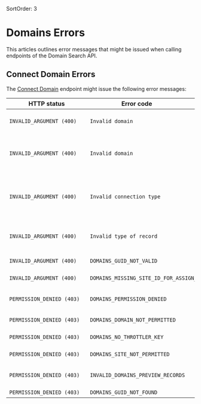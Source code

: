SortOrder: 3
# Domains Errors


This articles outlines error messages that might be issued when calling endpoints of the Domain Search API.


## Connect Domain Errors


The [Connect Domain](https://dev.wix.com/api/rest/account-level-apis/domains/connect-domain) endpoint might issue the following error messages:

| <div style="width:200px">HTTP status</div> | <div style="width:250px">Error code</div> | <div style="width:280px">Error message </div> | <div style="width:300px">Troubleshooting </div> |
| --------------------------- | ----------------------------------- | ------------------------------------------------------------ | ------------------------------ |
| `INVALID_ARGUMENT (400)` | `Invalid domain` | Unable to connect domain `<domainName>`, it is available for purchase. | You must purchase the domain before you can connect it to a Wix site. |
| `INVALID_ARGUMENT (400)` | `Invalid domain` | Domain `<domainName>` is restricted. | Not all TLDs are supported for Wix sites. Contact the [Wix B2B sales team](mailto:bizdev@wix.com) for a list of supported TLDs and then try connecting a domain that's supported. |
| `INVALID_ARGUMENT (400)` | `Invalid connection type` | Invalid connection type: `<connectionType>`. | Choose a connection type that's supported for the domain. To connect a root domain, you can only connect via `POINTING` or `NAMESERVERS`. For subdomains, you aren't allowed to pass any connection type. |
| `INVALID_ARGUMENT (400)` | `Invalid type of record` | Additional DNS records can not be provided for `<connectionType>`. | It isn't supported to pass additional DNS record information in the request. Omit the additional DNS records and try again. |
| `INVALID_ARGUMENT (400)` | `DOMAINS_GUID_NOT_VALID` | Wix site id / Wix account ID is invalid. | Check that the site and account ID are correct. |
| `INVALID_ARGUMENT (400)` | `DOMAINS_MISSING_SITE_ID_FOR_ASSIGN_AS` | Missing `siteId` for assignAs `<assignAs>`. | Make sure to pass a site ID when setting up a primary domain or redirect. |
| `PERMISSION_DENIED (403)` | `DOMAINS_PERMISSION_DENIED` | Permission denied for target accountId: `<targetAccountId>`. | Check that the account ID is correct and that you have permissions to access it. |
| `PERMISSION_DENIED (403)` | `DOMAINS_DOMAIN_NOT_PERMITTED` | Domain `<domain>` is not permitted to target account. | Make sure that you have permissions to access the account. |
| `PERMISSION_DENIED (403)` | `DOMAINS_NO_THROTTLER_KEY` | Cannot consume this service. | Make sure that your app has the `Manage Domains` permission scope. |
| `PERMISSION_DENIED (403)` | `DOMAINS_SITE_NOT_PERMITTED` | SiteId: `<siteId>` is not permitted to target account. | Check that site belongs to the account. |
| `PERMISSION_DENIED (403)` | `INVALID_DOMAINS_PREVIEW_RECORDS` | Preview records are missing A and/or CName and/or NS for domain: `<domainName>`. | Make sure to pass the releavant DNS records. |
| `PERMISSION_DENIED (403)` | `DOMAINS_GUID_NOT_FOUND` | - | Make sure to pass a valid account ID. |